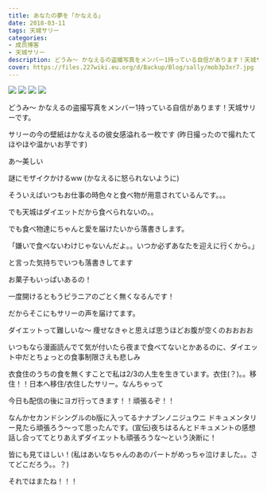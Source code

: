 ```yaml
---
title: あなたの夢を「かなえる」
date: 2018-03-11
tags: 天城サリー
categories: 
- 成员博客
- 天城サリー
description: どうみ〜 かなえるの盗撮写真をメンバー1持っている自信があります！天城サリーです。サリーの今の壁紙はかなえるの彼女感溢れる一枚です(昨日撮ったので撮れたてほやほや温かいお芋です)あ〜美しい謎にモザイク...
cover: https://files.227wiki.eu.org/d/Backup/Blog/sally/mob3p3xr7.jpg 
---
```

![](https://files.227wiki.eu.org/d/Backup/Blog/sally/mob3p3xr7.jpg)
![](https://files.227wiki.eu.org/d/Backup/Blog/sally/mobwiICQF.jpg)
![](https://files.227wiki.eu.org/d/Backup/Blog/sally/mobiKCOef.jpg)
![](https://files.227wiki.eu.org/d/Backup/Blog/sally/mob0Tw2SO.jpg)

どうみ〜 かなえるの盗撮写真をメンバー1持っている自信があります！天城サリーです。


サリーの今の壁紙はかなえるの彼女感溢れる一枚です
(昨日撮ったので撮れたてほやほや温かいお芋です)


あ〜美しい


謎にモザイクかけるww
(かなえるに怒られないように)

そういえばいつもお仕事の時色々と食べ物が用意されているんです。。。


でも天城はダイエットだから食べられないの。。


でも食べ物達にちゃんと愛を届けたいから落書きします。


「嫌いで食べないわけじゃないんだよ。。いつか必ずあなたを迎えに行くから。」


と言った気持ちでいつも落書きしてます




お菓子もいっぱいあるの！



一度開けるともうピラニアのごとく無くなるんです！


だからそこにもサリーの声を届けてます。


ダイエットって難しいな〜 痩せなきゃと思えば思うほどお腹が空くのおおおお


いつもなら漫画読んでて気が付いたら夜まで食べてないとかあるのに、ダイエット中だとちょっとの食事制限さえも悲しみ


衣食住のうちの食を無くすことで私は2/3の人生を生きています。衣住(？)。。移住！！日本へ移住/衣住したサリー。なんちゃって


今日も配信の後にヨガ行ってきます！！頑張るぞ！！


なんかセカンドシングルのb版に入ってるナナブンノニジュウニ ドキュメンタリー見たら頑張ろう〜って思ったんです。(宣伝)夜ちはるんとドキュメントの感想話し合っててとりあえずダイエットも頑張ろうな〜という決断に！


皆にも見てほしい！(私はあいなちゃんのあのパートがめっちゃ泣けました。。さてどこだろう。。？)


それではまたね！！！





